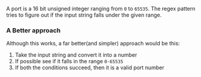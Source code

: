 A port is a 16 bit unsigned integer ranging from `0` to `65535`.
The regex pattern tries to figure out if the input string falls under the given range.


### A Better approach

Although this works, a far better(and simpler) approach would be this:

1. Take the input string and convert it into a number
2. If possible see if it falls in the range `0-65535`
3. If both the conditions succeed, then it is a valid port number